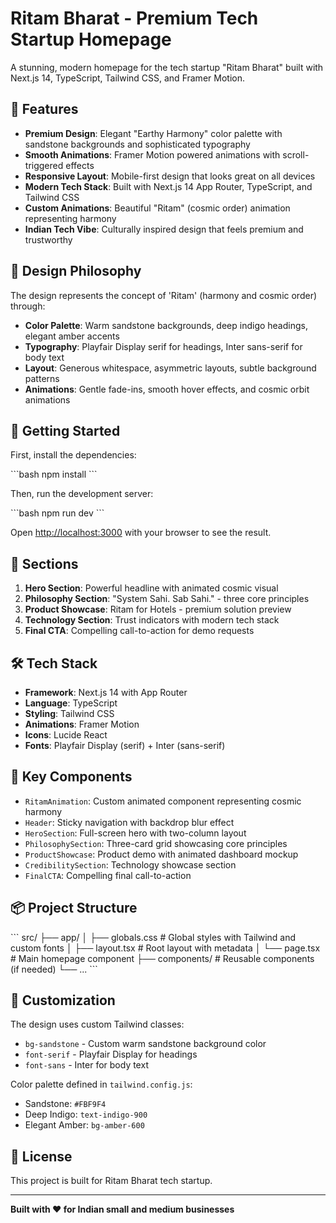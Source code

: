 # Ritam Bharat - Premium Tech Startup Homepage

A stunning, modern homepage for the tech startup "Ritam Bharat" built with Next.js 14, TypeScript, Tailwind CSS, and Framer Motion.

## 🌟 Features

- **Premium Design**: Elegant "Earthy Harmony" color palette with sandstone backgrounds and sophisticated typography
- **Smooth Animations**: Framer Motion powered animations with scroll-triggered effects
- **Responsive Layout**: Mobile-first design that looks great on all devices  
- **Modern Tech Stack**: Built with Next.js 14 App Router, TypeScript, and Tailwind CSS
- **Custom Animations**: Beautiful "Ritam" (cosmic order) animation representing harmony
- **Indian Tech Vibe**: Culturally inspired design that feels premium and trustworthy

## 🎨 Design Philosophy

The design represents the concept of 'Ritam' (harmony and cosmic order) through:
- **Color Palette**: Warm sandstone backgrounds, deep indigo headings, elegant amber accents
- **Typography**: Playfair Display serif for headings, Inter sans-serif for body text
- **Layout**: Generous whitespace, asymmetric layouts, subtle background patterns
- **Animations**: Gentle fade-ins, smooth hover effects, and cosmic orbit animations

## 🚀 Getting Started

First, install the dependencies:

\`\`\`bash
npm install
\`\`\`

Then, run the development server:

\`\`\`bash
npm run dev
\`\`\`

Open [http://localhost:3000](http://localhost:3000) with your browser to see the result.

## 📱 Sections

1. **Hero Section**: Powerful headline with animated cosmic visual
2. **Philosophy Section**: "System Sahi. Sab Sahi." - three core principles
3. **Product Showcase**: Ritam for Hotels - premium solution preview
4. **Technology Section**: Trust indicators with modern tech stack
5. **Final CTA**: Compelling call-to-action for demo requests

## 🛠️ Tech Stack

- **Framework**: Next.js 14 with App Router
- **Language**: TypeScript
- **Styling**: Tailwind CSS
- **Animations**: Framer Motion
- **Icons**: Lucide React
- **Fonts**: Playfair Display (serif) + Inter (sans-serif)

## 🎯 Key Components

- `RitamAnimation`: Custom animated component representing cosmic harmony
- `Header`: Sticky navigation with backdrop blur effect
- `HeroSection`: Full-screen hero with two-column layout
- `PhilosophySection`: Three-card grid showcasing core principles
- `ProductShowcase`: Product demo with animated dashboard mockup
- `CredibilitySection`: Technology showcase section
- `FinalCTA`: Compelling final call-to-action

## 📦 Project Structure

\`\`\`
src/
├── app/
│   ├── globals.css          # Global styles with Tailwind and custom fonts
│   ├── layout.tsx           # Root layout with metadata
│   └── page.tsx             # Main homepage component
├── components/              # Reusable components (if needed)
└── ...
\`\`\`

## 🎨 Customization

The design uses custom Tailwind classes:
- `bg-sandstone` - Custom warm sandstone background color
- `font-serif` - Playfair Display for headings
- `font-sans` - Inter for body text

Color palette defined in `tailwind.config.js`:
- Sandstone: `#FBF9F4`
- Deep Indigo: `text-indigo-900`
- Elegant Amber: `bg-amber-600`

## 📄 License

This project is built for Ritam Bharat tech startup.

---

**Built with ❤️ for Indian small and medium businesses**
